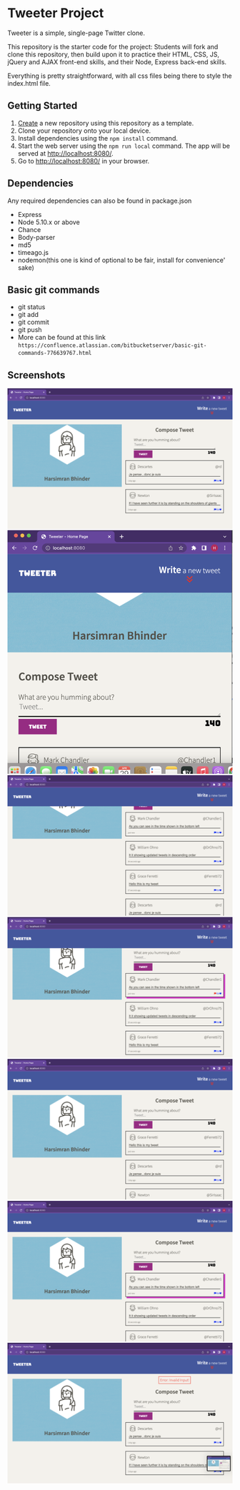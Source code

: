# Tweeter Project

Tweeter is a simple, single-page Twitter clone.

This repository is the starter code for the project: Students will fork and clone this repository, then build upon it to practice their HTML, CSS, JS, jQuery and AJAX front-end skills, and their Node, Express back-end skills.

Everything is pretty straightforward, with all css files being there to style the index.html file.

## Getting Started

1. [Create](https://docs.github.com/en/repositories/creating-and-managing-repositories/creating-a-repository-from-a-template) a new repository using this repository as a template.
2. Clone your repository onto your local device.
3. Install dependencies using the `npm install` command.
3. Start the web server using the `npm run local` command. The app will be served at <http://localhost:8080/>.
4. Go to <http://localhost:8080/> in your browser.

## Dependencies

Any required dependencies can also be found in package.json
- Express
- Node 5.10.x or above
- Chance
- Body-parser
- md5
- timeago.js
- nodemon(this one is kind of optional to be fair, install for convenience' sake)

## Basic git commands
- git status
- git add
- git commit
- git push
- More can be found at this link `https://confluence.atlassian.com/bitbucketserver/basic-git-commands-776639767.html`

## Screenshots

!["Screenshot of the main desktop page"](https://github.com/bhinder97/tweeter-clone/blob/master/docs/main-desktop-page.png?raw=true)
!["Screenshot when you make the page smaller"](https://github.com/bhinder97/tweeter-clone/blob/master/docs/small-display-change.png?raw=true)
!["Screenshot of the locked navbar"](https://github.com/bhinder97/tweeter-clone/blob/master/docs/locked-navbar.png?raw=true)
!["Screenshot of the hover state implemented to the tweet boxes and icons"](https://github.com/bhinder97/tweeter-clone/blob/master/docs/hover-status.png?raw=true)
!["Screenshot of a posted tweet"](https://github.com/bhinder97/tweeter-clone/blob/master/docs/posted-tweet.png?raw=true)
!["Screenshot of tweets functionality such as descending order and updated timestamps"](https://github.com/bhinder97/tweeter-clone/blob/master/docs/posted-tweets2.png?raw=true)
!["Screenshot of error msg when submitting an invalid input"](https://github.com/bhinder97/tweeter-clone/blob/master/docs/error.png?raw=true)